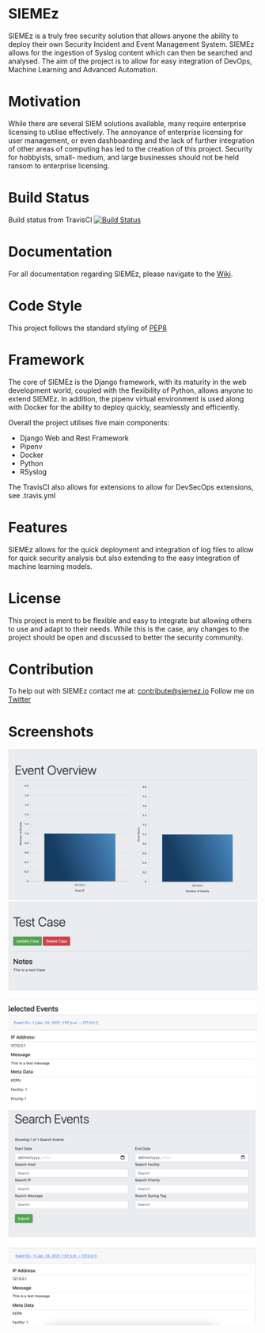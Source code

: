 SIEMEz
=====

SIEMEz is a truly free security solution that allows anyone the ability to deploy their own Security Incident and Event Management System.
SIEMEz allows for the ingestion of Syslog content which can then be searched and analysed. The aim of the project is to allow for easy integration of DevOps, Machine Learning and Advanced Automation.

# Motivation
While there are several SIEM solutions available, many require enterprise licensing to utilise effectively.
The annoyance of enterprise licensing for user management, or even dashboarding and the lack of further integration of other areas of computing has led
to the creation of this project. Security for hobbyists, small- medium, and large businesses should not be held ransom to enterprise licensing.

# Build Status
Build status from TravisCI
[![Build Status](https://img.shields.io/travis/TheAlgorithms/Python.svg?label=Travis%20CI&logo=travis&style=flat-square)](https://travis-ci.com/github/jwhitt3r/SIEMEz)

# Documentation
For all documentation regarding SIEMEz, please navigate to the [Wiki](https://github.com/jwhitt3r/SIEMEz/wiki).

# Code Style
This project follows the standard styling of [PEP8](https://www.python.org/dev/peps/pep-0008/)

# Framework
The core of SIEMEz is the Django framework, with its maturity in the web development world, coupled with the flexibility of Python, allows anyone to extend SIEMEz.
In addition, the pipenv virtual environment is used along with Docker for the ability to deploy quickly, seamlessly and efficiently.

Overall the project utilises five main components:
* Django Web and Rest Framework
* Pipenv
* Docker
* Python
* RSyslog

The TravisCI also allows for extensions to allow for DevSecOps extensions, see .travis.yml

# Features
SIEMEz allows for the quick deployment and integration of log files to allow for quick security analysis but also extending to the easy integration of machine learning models.

# License
This project is ment to be flexible and easy to integrate but allowing others to use and adapt to their needs. While this is the case, any changes to the project should be open and discussed to better the security community.

# Contribution
To help out with SIEMEz contact me at: contribute@siemez.io
Follow me on [Twitter](https://twitter.com/Jack_WJ)

# Screenshots
![Event Dashboard](https://github.com/jwhitt3r/SIEMEz/blob/master/docs/screenshots/images/event_dashboard.png)
![Incident Case](https://github.com/jwhitt3r/SIEMEz/blob/master/docs/screenshots/images/incident_case.png)
![Search Event](https://github.com/jwhitt3r/SIEMEz/blob/master/docs/screenshots/images/search_event.png)
